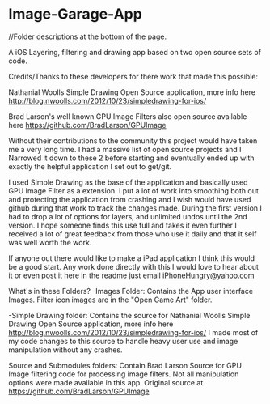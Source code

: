 Image-Garage-App
================
//Folder descriptions at the bottom of the page.

A iOS Layering, filtering and drawing app based on two open source sets of code.

Credits/Thanks to these developers for there work that made this possible:

Nathanial Woolls Simple Drawing Open Source application, more info here 
http://blog.nwoolls.com/2012/10/23/simpledrawing-for-ios/

Brad Larson's well known GPU Image Filters also open source available here https://github.com/BradLarson/GPUImage

Without their contributions to the community this project would have taken me a very long time. I had a massive list of open source projects and I Narrowed it down to these 2 before starting and eventually ended up with exactly the helpful application I set out to get/git.

I used Simple Drawing as the base of the application and basically used GPU Image Filter as a extension. I put a lot of work into smoothing both out and protecting the application from crashing and I wish would have used github during that work to track the changes made. During the first version I had to drop a lot of options for layers, and unlimited undos until the 2nd version. I hope someone finds this use full and takes it even further I received a lot of great feedback from those who use it daily and that it self was well worth the work. 

If anyone out there would like to make a iPad application I think this would be a good start. Any work done directly with this I would love to hear about it or even post it here in the readme just email iPhoneHungry@yahoo.com

What's in these Folders?
-Images Folder: Contains the App user interface Images. Filter icon images are in the "Open Game Art" folder.

-Simple Drawing folder: Contains the source for Nathanial Woolls Simple Drawing Open Source application, more info here 
http://blog.nwoolls.com/2012/10/23/simpledrawing-for-ios/
I made most of my code changes to this source to handle heavy user use and image manipulation without any crashes.

Source and Submodules folders: Contain Brad Larson Source for GPU Image filtering code for processing image filters. Not all manipulation options were made available in this app. Original source at https://github.com/BradLarson/GPUImage





